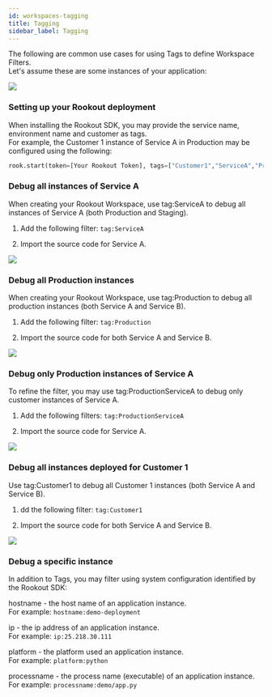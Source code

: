 ```yaml
---
id: workspaces-tagging
title: Tagging
sidebar_label: Tagging
---
```


The following are common use cases for using Tags to define Workspace Filters.  
Let's assume these are some instances of your application:

<img src="/img/screenshots/tagging_1.png" />  

### Setting up your Rookout deployment

When installing the Rookout SDK, you may provide the service name, environment name and customer as tags.  
For example, the Customer 1 instance of Service A in Production may be configured using the following:
```python
rook.start(token=[Your Rookout Token], tags=["Customer1","ServiceA","Production"])
```
<div class="rookout-org-info"></div>

### Debug all instances of Service A

When creating your Rookout Workspace, use tag:ServiceA to debug all instances of Service A (both Production and Staging).

1. Add the following filter: `tag:ServiceA`

2. Import the source code for Service A.

<img src="/img/screenshots/tagging_2.png" />

### Debug all Production instances

When creating your Rookout Workspace, use tag:Production to debug all production instances (both Service A and Service B).

1. Add the following filter: `tag:Production`

2. Import the source code for both Service A and Service B.

<img src="/img/screenshots/tagging_4.png" />

### Debug only Production instances of Service A

To refine the filter, you may use tag:ProductionServiceA to debug only customer instances of Service A.

1. Add the following filters: `tag:ProductionServiceA`

2. Import the source code for Service A.

<img src="/img/screenshots/tagging_3.png" />

### Debug all instances deployed for Customer 1

Use tag:Customer1 to debug all Customer 1 instances (both Service A and Service B).

1. dd the following filter: `tag:Customer1`

2. Import the source code for both Service A and Service B.

<img src="/img/screenshots/tagging_5.png" />

### Debug a specific instance

In addition to Tags, you may filter using system configuration identified by the Rookout SDK:  

hostname -   the host name of an application instance.  
For example: `hostname:demo-deployment`  

ip - the ip address of an application instance.  
For example: `ip:25.218.30.111`  

platform - the platform used an application instance.  
For example: `platform:python`  

processname - the process name (executable) of an application instance.  
For example: `processname:demo/app.py`  
